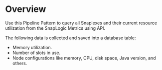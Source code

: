 # Overview

Use this Pipeline Pattern to query all Snaplexes and their current resource utilization from the SnapLogic Metrics using API.&#x20;

The following data is collected and saved into a database table:&#x20;

* Memory utilization.
* Number of slots in use.
* Node configurations like memory, CPU, disk space, Java version, and others.&#x20;

